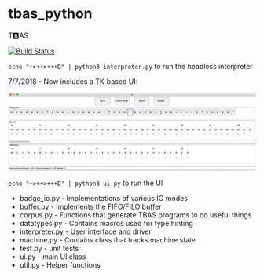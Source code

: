 # tbas_python
T🅱AS

[![Build Status](https://travis-ci.org/ehennenfent/tbas_python.svg?branch=master)](https://travis-ci.org/ehennenfent/tbas_python)

`echo "+>++>+++D" | python3 interpreter.py` to run the headless interpreter

7/7/2018 - Now includes a TK-based UI:

[![Screenshot](https://raw.githubusercontent.com/ehennenfent/tbas_python/master/ui.png)](https://raw.githubusercontent.com/ehennenfent/tbas_python/master/ui.png)

`echo "+>++>+++D" | python3 ui.py` to run the UI

* badge_io.py - Implementations of various IO modes
* buffer.py - Implements the FIFO/FILO buffer
* corpus.py - Functions that generate TBAS programs to do useful things
* datatypes.py - Contains macros used for type hinting
* interpreter.py - User interface and driver
* machine.py - Contains class that tracks machine state
* test.py - unit tests
* ui.py - main UI class
* util.py - Helper functions
